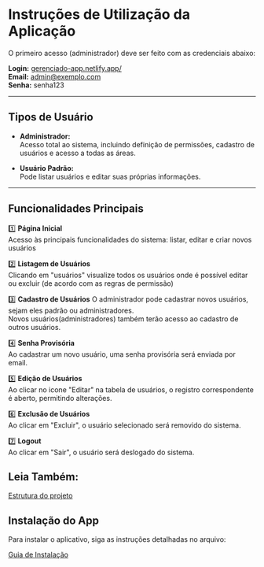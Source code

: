 # Instruções de Utilização da Aplicação

O primeiro acesso (administrador) deve ser feito com as credenciais abaixo:

**Login:** [gerenciado-app.netlify.app/](https://gerenciado-app.netlify.app/)  
**Email:** admin@exemplo.com  
**Senha:** senha123  

---

## Tipos de Usuário

- **Administrador:**  
  Acesso total ao sistema, incluindo definição de permissões, cadastro de usuários e acesso a todas as áreas.

- **Usuário Padrão:**  
  Pode listar usuários e editar suas próprias informações.

---

## Funcionalidades Principais

1️⃣ **Página Inicial**  
Acesso às principais funcionalidades do sistema: listar, editar e criar novos usuários

2️⃣ **Listagem de Usuários**  
Clicando em "usuários" visualize todos os usuários onde é possível editar ou excluir (de acordo com as regras de permissão)

3️⃣ **Cadastro de Usuários**
O administrador pode cadastrar novos usuários, sejam eles padrão ou administradores.  
Novos usuários(administradores) também terão acesso ao cadastro de outros usuários.  

4️⃣ **Senha Provisória**  
Ao cadastrar um novo usuário, uma senha provisória será enviada por email.

5️⃣ **Edição de Usuários**  
Ao clicar no icone "Editar" na tabela de usuários, o registro correspondente é aberto, permitindo alterações.  

6️⃣ **Exclusão de Usuários**  
Ao clicar em "Excluir", o usuário selecionado será removido do sistema.  

7️⃣ **Logout**  
Ao clicar em "Sair", o usuário será deslogado do sistema.  

## Leia Também: 

[Estrutura do projeto](ESTRUTURA.md)

## Instalação do App
Para instalar o aplicativo, siga as instruções detalhadas no arquivo:

[Guia de Instalação](docs/INSTALAÇÃO.md)